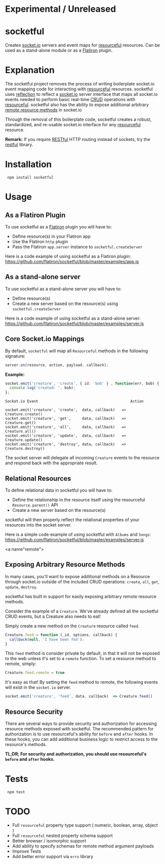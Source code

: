 # Experimental / Unreleased

# socketful

Creates [socket.io](http://socket.io) servers and event maps for [resourceful](http://github.com/flatiron/resourceful) resources. Can be used as a stand-alone module or as a [Flatiron](http://github.com/flatiron/) plugin.

# Explanation

The socketful project removes the process of writing boilerplate socket.io event mapping code for interacting with  [resourceful](http://github.com/flatiron/resourceful) resources. socketful uses <a href="http://en.wikipedia.org/wiki/Reflection_(computer_programming)">reflection</a> to reflect a [socket.io](http://socket.io) server interface that maps all socket.io events needed to perform basic real-time [CRUD](http://en.wikipedia.org/wiki/Create,_read,_update_and_delete) operations with [resourceful](http://github.com/flatiron/resourceful). socketful also has the ability to expose additional arbitrary <a href="#remote">remote resource methods</a> in socket.io

Through the removal of this boilerplate code, socketful creates a robust, standardized, and re-usable socket.io interface for any [resourceful](http://github.com/flatiron/resourceful) resource.

**Remark:** If you require [RESTful](http://en.wikipedia.org/wiki/Representational_state_transfer) HTTP routing instead of sockets, try the [restful](http://github.com/flatiron/restful) library.

# Installation

     npm install socketful

# Usage

## As a Flatiron Plugin

To use socketful as a <a href="http://github.com/flatiron/flatiron">Flatiron</a> plugin you will have to:

 - Define resource(s) in your Flatiron app
 - Use the Flatiron `http` plugin
 - Pass the Flatiron `app.server` instance to `socketful.createServer`

Here is a code example of using socketful as a Flatiron plugin: <a href="https://github.com/flatiron/socketful/blob/master/examples/app.js">https://github.com/flatiron/socketful/blob/master/examples/app.js</a>

## As a stand-alone server

To use socketful as a stand-alone server you will have to:

 - Define resource(s)
 - Create a new server based on the resource(s) using `socketful.createServer`

Here is a code example of using socketful as a stand-alone server: <a href="https://github.com/flatiron/socketful/blob/master/examples/server.js">https://github.com/flatiron/socketful/blob/master/examples/server.js</a>

## Core Socket.io Mappings

  By default, `socketful` will map all `Resourceful` methods in the following signature:

```js
server.on(resource, action, payload, callback);
```

**Example:**

```js
socket.emit('creature', 'create', { id: 'bob' } , function(err, bob) {
  console.log('created: ', bob);
};
```
```
Socket.io Event                                          Action

socket.emit('creature', 'create',  data, callback)   =>  Creature.create()
socket.emit('creature', 'get',     data, callback)   =>  Creature.get()
socket.emit('creature', 'all',     data, callback)   =>  Creature.all()
socket.emit('creature', 'update',  data, callback)   =>  Creature.update()
socket.emit('creature', 'destroy', data, callback)   =>  Creature.destroy()
```

  The socket server will delegate all incoming `Creature` events to the resource and respond back with the appropriate result.

## Relational Resources

To define relational data in socketful you will have to:

 - Define the relationship in the resource itself using the resourceful `Resource.parent()` API
 - Create a new server based on the resource(s)

socketful will then properly reflect the relational properties of your resources into the socket server.

Here is a simple code example of using socketful with `Albums` and `Songs`: <a href="https://github.com/flatiron/socketful/blob/master/examples/server.js">https://github.com/flatiron/socketful/blob/master/examples/server.js</a>



<a name"remote"></a>
## Exposing Arbitrary Resource Methods

In many cases, you'll want to expose additional methods on a Resource through socket.io outside of the included CRUD operations: `create`, `all`, `get`, `update`, `destroy`.

socketful has built in support for easily exposing arbitrary remote resource methods.

Consider the example of a `Creature`. We've already defined all the socketful CRUD events, but a Creature also needs to eat! 

Simply create a new method on the `Creature` resource called `feed`.

```js
Creature.feed = function (_id, options, callback) {
  callback(null, 'I have been fed');
}
```
This `feed` method is consider private by default, in that it will not be exposed to the web unless it's set to a `remote` function. To set a resource method to remote, simply:

```js
Creature.feed.remote = true
```

It's easy as that! By setting the `feed` method to remote, the following events will exist in the `socket.io` server.

```js
socket.emit('creature', 'feed', data, callback)  => Creature.feed()
```

## Resource Security

There are several ways to provide security and authorization for accessing resource methods exposed with socketful. The recommended pattern for authorization is to use resourceful's ability for `before` and `after` hooks. In these hooks, you can add additional business logic to restrict access to the resource's methods. 

**TL;DR; For security and authorization, you should use resourceful's `before` and `after` hooks.**

# Tests

     npm test

# TODO

 - Full `resourceful` property type support ( numeric, boolean, array, object )
 - Full `resourceful` nested property schema support
 - Better browser / isomorphic support
 - Add ability to specify schemas for remote method argument payloads
 - Improve Tests
 - Add better error support via `errs` library
